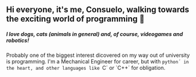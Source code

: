 ## Hi everyone, it's me, Consuelo, walking towards the exciting world of programming  👋
##### I love dogs, cats (animals in general) and, of course, videogames and robotics!
Probably one of the biggest interest dicovered on my way out of university is programming. I'm a Mechanical Engineer for career, but with `python´ in the heart, and other languages like `C´ or `C++´ for obligation.
<!--
**cmissene/cmissene** is a ✨ _special_ ✨ repository because its `README.md` (this file) appears on your GitHub profile.

Here are some ideas to get you started:

- 🔭 I’m currently working on ...
- 🌱 I’m currently learning ...
- 👯 I’m looking to collaborate on ...
- 🤔 I’m looking for help with ...
- 💬 Ask me about ...
- 📫 How to reach me: ...
- 😄 Pronouns: ...
- ⚡ Fun fact: ...
-->
